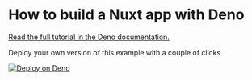# How to build a Nuxt app with Deno

[Read the full tutorial in the Deno documentation.](https://docs.deno.com/examples/nuxt_tutorial/)


Deploy your own version of this example with a couple of clicks

[![Deploy on Deno](https://deno.com/button)](https://app.deno.com/new?clone=https://github.com/denoland/examples&path=with-nuxt)